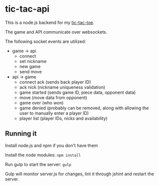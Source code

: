 tic-tac-api
===========

This is a node.js backend for my [tic-tac-toe](https://github.com/vitosamson/tic-tac-toe-angular-websocket).

The game and API communicate over websockets.

The following socket events are utilized:
  - game -> api
    - connect
    - set nickname
    - new game
    - send move
  - api -> game
    - connect ack (sends back player ID)
    - ack nick (nickname uniqueness validation)
    - game started (sends game ID, piece data, opponent data)
    - move (move data from opponent)
    - game over (who won)
    - game denied (probably can be removed, along with allowing the user to manually enter a player ID)
    - player list (player IDs, nicks and availability)

## Running it

Install node.js and npm if you don't have them

Install the node modules: ```npm install```

Run gulp to start the server: ```gulp```

Gulp will monitor server.js for changes, lint it through jshint and restart the server.
